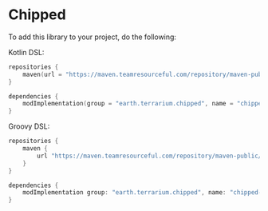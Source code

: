 # Chipped

To add this library to your project, do the following:

Kotlin DSL:
```kotlin
repositories {
    maven(url = "https://maven.teamresourceful.com/repository/maven-public/")
}

dependencies {
    modImplementation(group = "earth.terrarium.chipped", name = "chipped-$modLoader-$minecraftVersion", version = chippedVersion)
}
```

Groovy DSL:
```groovy
repositories {
    maven {
        url "https://maven.teamresourceful.com/repository/maven-public/"
    }
}

dependencies {
    modImplementation group: "earth.terrarium.chipped", name: "chipped-$modLoader-$minecraftVersion", version: chippedVersion
}
```
